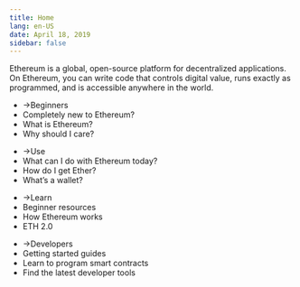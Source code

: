 ```yaml
---
title: Home
lang: en-US
date: April 18, 2019
sidebar: false
---
```


<div class="center">Ethereum is a global, open-source platform for decentralized applications. On Ethereum, you can write code that controls digital value, runs exactly as programmed, and is accessible anywhere in the world.</div>

<div class="intro-blocks">

  <router-link to="/beginners/" class="intro-block">

  <ul>
    <li><span class="arrow">→</span>Beginners</li>
    <li class="highlight">Completely new to Ethereum?</li>
    <li>What is Ethereum?</li>
    <li>Why should I care?</li>
  </ul>

  </router-link>

  <div class="intro-block">

  <ul>
    <li><router-link to="/use/"><span class="arrow">→</span>Use</router-link></li>
    <li><router-link to="/use/#_1-use-an-application-built-on-ethereum" class="black">What can I do with Ethereum today?</router-link></li>
    <li><router-link to="/use/#_2-what-is-eth-and-how-do-i-get-it" class="black">How do I get Ether?</router-link></li>
    <li><router-link to="/use/#_3-what-is-a-wallet-and-which-one-should-i-use" class="black">What’s a wallet?</router-link></li>
  </ul>

  </div>

  <div class="intro-block">
    <ul>
      <li><router-link to="/learn/"><span class="arrow">→</span>Learn</router-link></li>
      <li><router-link to="/learn/#ethereum-basics" class="black">Beginner resources</router-link></li>
      <li><router-link to="/learn/#how-ethereum-works" class="black">How Ethereum works</router-link></li>
      <li><router-link to="/learn/#eth-2-0" class="black">ETH 2.0</router-link></li>
    </ul>
  </div>

  </router-link>

  <div class="intro-block">
    <ul>
      <li><router-link to="/developers/"><span class="arrow">→</span>Developers</router-link></li>
      <li><router-link to="/developers/#getting-started" class="black">Getting started guides</router-link></li>
      <li><router-link to="/developers/#smart-contract-languages" class="black">Learn to program smart contracts</router-link></li>
      <li><router-link to="/developers/#developer-tools" class="black">Find the latest developer tools</router-link></li>
    </ul>
  </div>

</div>
